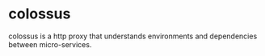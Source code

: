 # colossus
colossus is a http proxy that understands environments and dependencies between micro-services.
